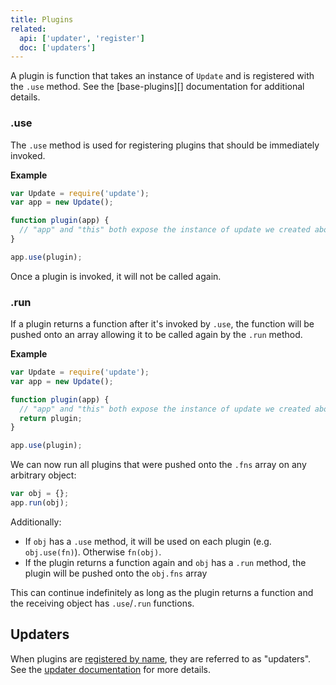 ```yaml
---
title: Plugins
related:
  api: ['updater', 'register']
  doc: ['updaters']
---
```


A plugin is function that takes an instance of `Update` and is registered with the `.use` method. See the [base-plugins][] documentation for additional details.

### .use

The `.use` method is used for registering plugins that should be immediately invoked.

**Example**

```js
var Update = require('update');
var app = new Update();

function plugin(app) {
  // "app" and "this" both expose the instance of update we created above
}

app.use(plugin);
```

Once a plugin is invoked, it will not be called again.

### .run

If a plugin returns a function after it's invoked by `.use`, the function will be pushed onto an array allowing it to be called again by the `.run` method.

**Example**

```js
var Update = require('update');
var app = new Update();

function plugin(app) {
  // "app" and "this" both expose the instance of update we created above
  return plugin;
}

app.use(plugin);
```

We can now run all plugins that were pushed onto the `.fns` array on any arbitrary object:

```js
var obj = {};
app.run(obj);
```

Additionally:

* If `obj` has a `.use` method, it will be used on each plugin (e.g. `obj.use(fn)`). Otherwise `fn(obj)`.
* If the plugin returns a function again and `obj` has a `.run` method, the plugin will be pushed onto the `obj.fns` array

This can continue indefinitely as long as the plugin returns a function and the receiving object has `.use`/`.run` functions.

## Updaters

When plugins are [registered by name](docs/updaters.md), they are referred to as "updaters". See the [updater documentation](docs/updaters.md) for more details.
